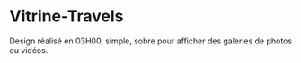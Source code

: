 # Vitrine-Travels

Design réalisé en 03H00, simple, sobre pour afficher des galeries de photos ou vidéos.
